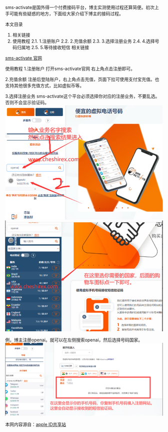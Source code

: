 sms-activate是国外得一个付费接码平台，博主实测使用过程还算简便。初次上手可能有些疑惑的地方，下面给大家介绍下博主的接码过程。

本文目录
1. 相关链接
2. 使用教程
2.1. 1.注册账户
2.2. 2.充值余额
2.3. 3.选择注册业务
2.4. 4.选择号码归属地
2.5. 5.等待接收短信
相关链接

[sms-activate 官网](https://sms-activate.io/)

使用教程
1.注册账户
打开sms-activate官网 右上角点击注册即可。

2.充值余额
注册后登陆账户，右上角点击充值，页面下拉可使用支付宝充值。也支持其他很多充值方式，比如虚拟币等。

3.选择注册业务
sms-activate这个平台必须选择你对应的注册业务，不要乱选。否则不会显示验证码。
![Logo](1.png)
![Logo](2.png)

例，博主注册openai。就可以在左侧搜索openai，然后选择号码国家。
![Logo](3.png)

本网内容源自：[apple ID共享站](https://52021299.xyz/)
